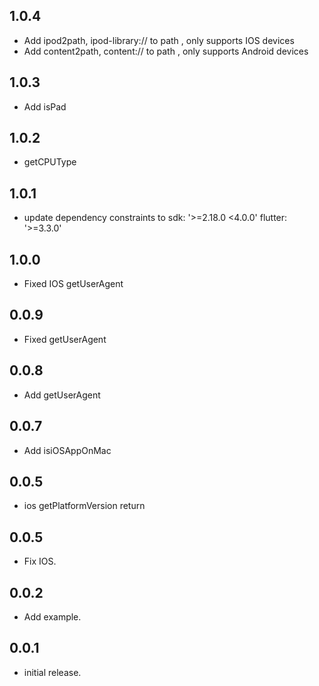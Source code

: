 ## 1.0.4

* Add ipod2path, ipod-library:// to path , only supports IOS devices
* Add content2path, content:// to path , only supports Android devices

## 1.0.3

* Add isPad

## 1.0.2

* getCPUType

## 1.0.1

* update dependency constraints to sdk: '>=2.18.0 <4.0.0' flutter: '>=3.3.0'

## 1.0.0

* Fixed IOS getUserAgent

## 0.0.9

* Fixed getUserAgent

## 0.0.8

* Add getUserAgent

## 0.0.7

* Add isiOSAppOnMac

## 0.0.5

* ios getPlatformVersion return

## 0.0.5

* Fix IOS.

## 0.0.2

* Add example.

## 0.0.1

* initial release.

